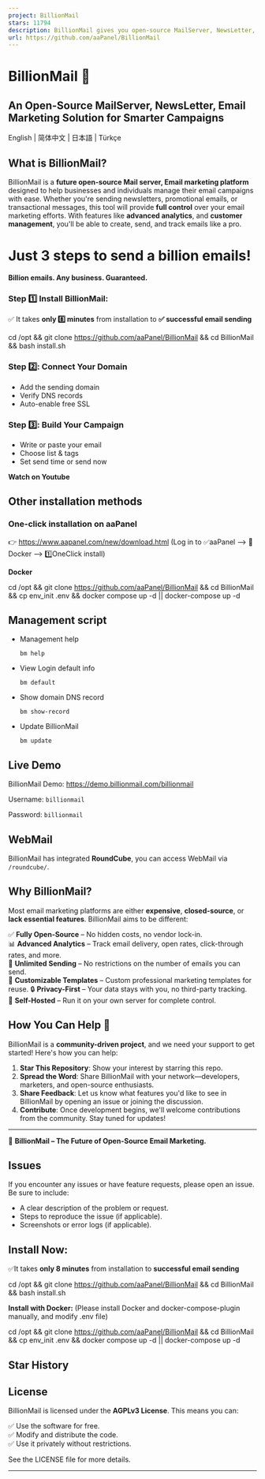 ```yaml
---
project: BillionMail
stars: 11794
description: BillionMail gives you open-source MailServer, NewsLetter,  Email Marketing — fully self-hosted, dev-friendly, and free from monthly fees. Join the discord: https://discord.gg/asfXzBUhZr
url: https://github.com/aaPanel/BillionMail
---
```


BillionMail 📧
==============

An Open-Source MailServer, NewsLetter, Email Marketing Solution for Smarter Campaigns
-------------------------------------------------------------------------------------

English | 简体中文 | 日本語 | Türkçe

  

What is BillionMail?
--------------------

BillionMail is a **future open-source Mail server, Email marketing platform** designed to help businesses and individuals manage their email campaigns with ease. Whether you're sending newsletters, promotional emails, or transactional messages, this tool will provide **full control** over your email marketing efforts. With features like **advanced analytics**, and **customer management**, you'll be able to create, send, and track emails like a pro.

Just 3 steps to send a billion emails!
======================================

**Billion emails. Any business. Guaranteed.**

### Step 1️⃣ Install BillionMail:

✅ It takes **only 8️⃣ minutes** from installation to **✅ successful email sending**

cd /opt && git clone https://github.com/aaPanel/BillionMail && cd BillionMail && bash install.sh

### Step 2️⃣: Connect Your Domain

-   Add the sending domain
-   Verify DNS records
-   Auto-enable free SSL

### Step 3️⃣: Build Your Campaign

-   Write or paste your email
-   Choose list & tags
-   Set send time or send now

  
**Watch on Youtube**

Other installation methods
--------------------------

### One-click installation on aaPanel

👉 https://www.aapanel.com/new/download.html (Log in to ✅aaPanel --> 🐳Docker --> 1️⃣OneClick install)

**Docker**

cd /opt && git clone https://github.com/aaPanel/BillionMail && cd BillionMail && cp env\_init .env && docker compose up -d || docker-compose up -d

Management script
-----------------

-   Management help
    
    `bm help`
    
-   View Login default info
    
    `bm default`
    
-   Show domain DNS record
    
    `bm show-record`
    
-   Update BillionMail
    
    `bm update`
    

Live Demo
---------

BillionMail Demo: https://demo.billionmail.com/billionmail

Username: `billionmail`

Password: `billionmail`

WebMail
-------

BillionMail has integrated **RoundCube**, you can access WebMail via `/roundcube/`.

Why BillionMail?
----------------

Most email marketing platforms are either **expensive**, **closed-source**, or **lack essential features**. BillionMail aims to be different:

✅ **Fully Open-Source** – No hidden costs, no vendor lock-in.  
📊 **Advanced Analytics** – Track email delivery, open rates, click-through rates, and more.  
📧 **Unlimited Sending** – No restrictions on the number of emails you can send.  
🎨 **Customizable Templates** – Custom professional marketing templates for reuse. 🔒 **Privacy-First** – Your data stays with you, no third-party tracking.  
🚀 **Self-Hosted** – Run it on your own server for complete control.

How You Can Help 🌟
-------------------

BillionMail is a **community-driven project**, and we need your support to get started! Here's how you can help:

1.  **Star This Repository**: Show your interest by starring this repo.
2.  **Spread the Word**: Share BillionMail with your network—developers, marketers, and open-source enthusiasts.
3.  **Share Feedback**: Let us know what features you'd like to see in BillionMail by opening an issue or joining the discussion.
4.  **Contribute**: Once development begins, we'll welcome contributions from the community. Stay tuned for updates!

* * *

📧 **BillionMail – The Future of Open-Source Email Marketing.**

Issues
------

If you encounter any issues or have feature requests, please open an issue. Be sure to include:

-   A clear description of the problem or request.
-   Steps to reproduce the issue (if applicable).
-   Screenshots or error logs (if applicable).

Install Now:
------------

✅It takes **only 8 minutes** from installation to **successful email sending**

cd /opt && git clone https://github.com/aaPanel/BillionMail && cd BillionMail && bash install.sh

**Install with Docker:** (Please install Docker and docker-compose-plugin manually, and modify .env file)

cd /opt && git clone https://github.com/aaPanel/BillionMail && cd BillionMail && cp env\_init .env && docker compose up -d || docker-compose up -d

Star History
------------

License
-------

BillionMail is licensed under the **AGPLv3 License**. This means you can:

✅ Use the software for free.  
✅ Modify and distribute the code.  
✅ Use it privately without restrictions.

See the LICENSE file for more details.

* * *
